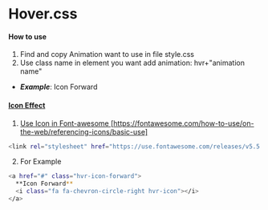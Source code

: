 # Hover.css
#### How to use
1. Find and copy Animation want to use in file style.css
2. Use class name in element you want add animation: hvr+"animation name"
- ***Example***: Icon Forward
> <a href="#" class="hvr-icon-forward">
#### Icon Effect
1. Use Icon in Font-awesome
[https://fontawesome.com/how-to-use/on-the-web/referencing-icons/basic-use]
```sh
<link rel="stylesheet" href="https://use.fontawesome.com/releases/v5.5.0/css/all.css" integrity="sha384-B4dIYHKNBt8Bc12p+WXckhzcICo0wtJAoU8YZTY5qE0Id1GSseTk6S+L3BlXeVIU" crossorigin="anonymous">
```
2. For Example    
```sh
<a href="#" class="hvr-icon-forward">
  **Icon Forward**
  <i class="fa fa-chevron-circle-right hvr-icon"></i>
</a>
```